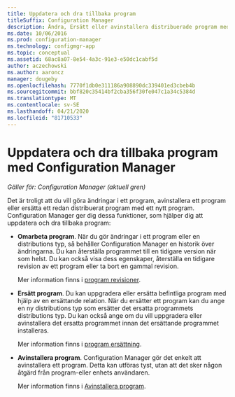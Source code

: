 ```yaml
---
title: Uppdatera och dra tillbaka program
titleSuffix: Configuration Manager
description: Ändra, Ersätt eller avinstallera distribuerade program med hjälp av Configuration Manager.
ms.date: 10/06/2016
ms.prod: configuration-manager
ms.technology: configmgr-app
ms.topic: conceptual
ms.assetid: 68ac8a07-8e54-4a3c-91e3-e50dc1cabf5d
author: aczechowski
ms.author: aaroncz
manager: dougeby
ms.openlocfilehash: 7770f1db0e311186a908890dc339401ed3cbeb4b
ms.sourcegitcommit: bbf820c35414bf2cba356f30fe047c1a34c5384d
ms.translationtype: MT
ms.contentlocale: sv-SE
ms.lasthandoff: 04/21/2020
ms.locfileid: "81710533"
---
```

# <a name="update-and-retire-applications-with-configuration-manager"></a>Uppdatera och dra tillbaka program med Configuration Manager

*Gäller för: Configuration Manager (aktuell gren)*


Det är troligt att du vill göra ändringar i ett program, avinstallera ett program eller ersätta ett redan distribuerat program med ett nytt program. Configuration Manager ger dig dessa funktioner, som hjälper dig att uppdatera och dra tillbaka program:  

- **Omarbeta program**. När du gör ändringar i ett program eller en distributions typ, så behåller Configuration Manager en historik över ändringarna. Du kan återställa programmet till en tidigare version när som helst. Du kan också visa dess egenskaper, återställa en tidigare revision av ett program eller ta bort en gammal revision.  

  Mer information finns i [program revisioner](revise-and-supersede-applications.md#application-revisions).  

- **Ersätt program**. Du kan uppgradera eller ersätta befintliga program med hjälp av en ersättande relation. När du ersätter ett program kan du ange en ny distributions typ som ersätter det ersatta programmets distributions typ. Du kan också ange om du vill uppgradera eller avinstallera det ersatta programmet innan det ersättande programmet installeras.  

  Mer information finns i [program ersättning](revise-and-supersede-applications.md#application-supersedence).  

- **Avinstallera program**. Configuration Manager gör det enkelt att avinstallera ett program. Detta kan utföras tyst, utan att det sker någon åtgärd från program-eller enhets användaren.  

  Mer information finns i [Avinstallera program](uninstall-applications.md).  
